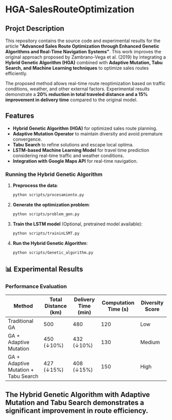 # HGA-SalesRouteOptimization

##  Projct Description

This repository contains the source code and experimental results for the article **"Advanced Sales Route Optimization through Enhanced Genetic Algorithms and Real-Time Navigation Systems"**. This work improves the original approach proposed by Zambrano-Vega et al. (2019) by integrating a **Hybrid Genetic Algorithm (HGA)** combined with **Adaptive Mutation, Tabu Search, and Machine Learning techniques** to optimize sales routes efficiently.

The proposed method allows real-time route reoptimization based on traffic conditions, weather, and other external factors. Experimental results demonstrate a **20% reduction in total traveled distance and a 15% improvement in delivery time** compared to the original model.

## Features
- **Hybrid Genetic Algorithm (HGA)** for optimized sales route planning.
- **Adaptive Mutation Operator** to maintain diversity and avoid premature convergence.
- **Tabu Search** to refine solutions and escape local optima.
- **LSTM-based Machine Learning Model** for travel time prediction considering real-time traffic and weather conditions.
- **Integration with Google Maps API** for real-time navigation.


### Running the Hybrid Genetic Algorithm
1. **Preprocess the data**:
   ```bash
   python scripts/procesamiento.py
   ```
2. **Generate the optimization problem**:
   ```bash
   python scripts/problem_gen.py
   ```
3. **Train the LSTM model** (Optional, pretrained model available):
   ```bash
   python scripts/traininLSMT.py
   ```
4. **Run the Hybrid Genetic Algorithm**:
   ```bash
   python scripts/Genetic_algorithm.py
   ```

## 📊 Experimental Results
### Performance Evaluation
| Method | Total Distance (km) | Delivery Time (min) | Computation Time (s) | Diversity Score |
|--------|--------------------|------------------|----------------|----------------|
| Traditional GA | 500 | 480 | 120 | Low |
| GA + Adaptive Mutation | 450 (↓10%) | 432 (↓10%) | 130 | Medium |
| GA + Adaptive Mutation + Tabu Search | 427 (↓15%) | 408 (↓15%) | 150 | High |

The **Hybrid Genetic Algorithm with Adaptive Mutation and Tabu Search** demonstrates a significant improvement in route efficiency.
-
